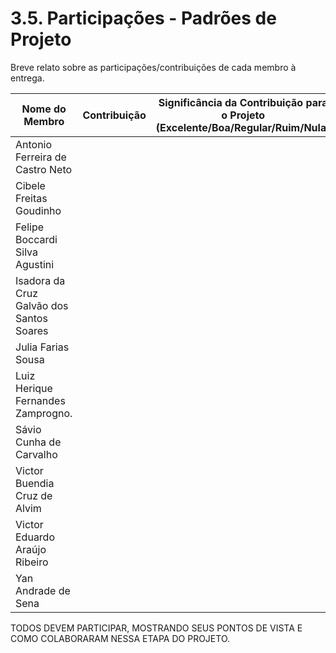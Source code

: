 # 3.5. Participações - Padrões de Projeto

Breve relato sobre as participações/contribuições de cada membro à entrega. 

|Nome do Membro | Contribuição | Significância da Contribuição para o Projeto (Excelente/Boa/Regular/Ruim/Nula) |
| -- | -- | -- |
| Antonio Ferreira de Castro Neto          |   |   |
| Cibele Freitas Goudinho                  |   |   |
| Felipe Boccardi Silva Agustini           |   |   |
| Isadora da Cruz Galvão dos Santos Soares |   |   |
| Julia Farias Sousa                       |   |   |
| Luiz Herique Fernandes Zamprogno.        |   |   |
| Sávio Cunha de Carvalho                  |   |   |
| Victor Buendia Cruz de Alvim             |   |   |
| Victor Eduardo Araújo Ribeiro            |   |   |
| Yan Andrade de Sena


TODOS DEVEM PARTICIPAR, MOSTRANDO SEUS PONTOS DE VISTA E COMO COLABORARAM NESSA ETAPA DO PROJETO.
